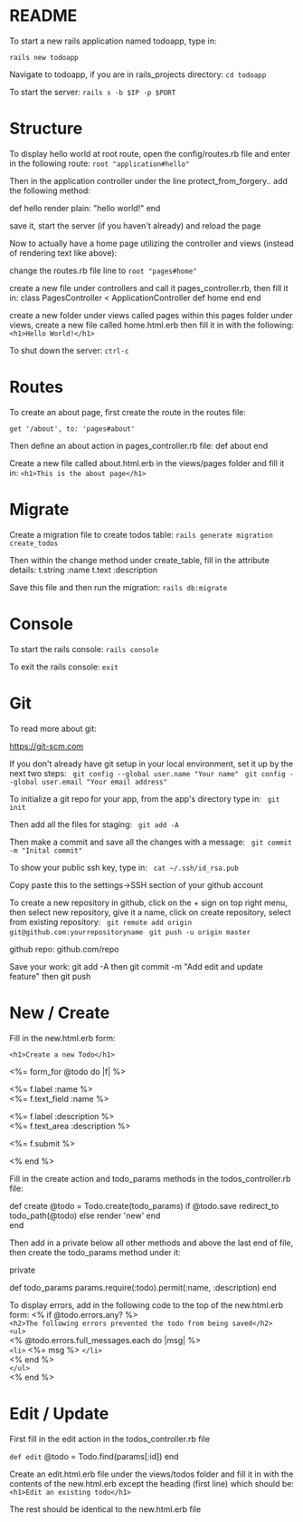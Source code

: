 # README

To start a new rails application named todoapp, type in:

```rails new todoapp```

Navigate to todoapp, if you are in rails_projects directory:
```cd todoapp```

To start the server:
```rails s -b $IP -p $PORT```

# Structure

To display hello world at root route, open the config/routes.rb file and enter in the following route:
```root "application#hello"```

Then in the application controller under the line protect_from_forgery.. add the following method:

def hello
  render plain: "hello world!"
end

save it, start the server (if you haven't already) and reload the page


Now to actually have a home page utilizing the controller and views (instead of rendering text like above):

change the routes.rb file line to
```root "pages#home"```

create a new file under controllers and call it pages_controller.rb, then fill it in:
class PagesController < ApplicationController
  def home
  end
end

create a new folder under views called pages
within this pages folder under views, create a new file called home.html.erb then fill it in with the following:
```<h1>Hello World!</h1> ```

To shut down the server:
``` ctrl-c ```

# Routes

To create an about page, first create the route in the routes file:

``` get '/about', to: 'pages#about' ```

Then define an about action in pages_controller.rb file:
def about
end

Create a new file called about.html.erb in the views/pages folder and fill it in:
``` <h1>This is the about page</h1> ```

# Migrate

Create a migration file to create todos table:
``` rails generate migration create_todos ```

Then within the change method under create_table, fill in the attribute details:
t.string :name
t.text :description

Save this file and then run the migration:
``` rails db:migrate ```

# Console

To start the rails console:
``` rails console ```

To exit the rails console:
``` exit ```

# Git
To read more about git:

https://git-scm.com

If you don't already have git setup in your local environment, set it up by the next two steps:
``` git config --global user.name "Your name"``` 
``` git config --global user.email "Your email address"``` 

To initialize a git repo for your app, from the app's directory type in:
``` git init``` 

Then add all the files for staging:
``` git add -A``` 

Then make a commit and save all the changes with a message:
``` git commit -m "Inital commit"``` 

To show your public ssh key, type in:
``` cat ~/.ssh/id_rsa.pub``` 

Copy paste this to the settings->SSH section of your github account

To create a new repository in github, click on the + sign on top right menu, then select new repository, give it a name, click on create repository, select from existing repository:
``` git remote add origin git@github.com:yourrepositoryname``` 
``` git push -u origin master``` 

github repo: github.com/repo

Save your work:
git add -A
then 
git commit -m "Add edit and update feature"
then
git push 

# New / Create
Fill in the new.html.erb form:

```<h1>Create a new Todo</h1>```

<%= form_for @todo do |f| %>

<p>
  <%= f.label :name %><br>
  <%= f.text_field :name %>
</p>

<p>
  <%= f.label :description %><br>
  <%= f.text_area :description %>
</p>

<p>
  <%= f.submit %>
</p>

<% end %>

Fill in the create action and todo_params methods in the todos_controller.rb file:

def create
  @todo = Todo.create(todo_params)
  if @todo.save
    redirect_to todo_path(@todo)
  else
    render 'new'
  end    
end 

Then add in a private below all other methods and above the last end of file, then create the todo_params method under it:

private

def todo_params
  params.require(:todo).permit(:name, :description)
end

To display errors, add in the following code to the top of the new.html.erb form:
<% if @todo.errors.any? %><br />
```<h2>The following errors prevented the todo from being saved</h2>```<br />
```<ul>```<br />
<% @todo.errors.full_messages.each do |msg| %><br />
```<li>``` <%= msg %> ```</li>```<br />
<% end %><br />
```</ul>```<br />
<% end %>

# Edit / Update

First fill in the edit action in the todos_controller.rb file

```def edit```
  @todo = Todo.find(params[:id])
end

Create an edit.html.erb file under the views/todos folder and fill it in with the contents of the new.html.erb except the heading (first line) which should be:
```<h1>Edit an existing todo</h1>```

The rest should be identical to the new.html.erb file



